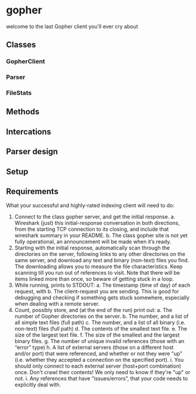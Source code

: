 # gopher
welcome to the last Gopher client you'll ever cry about 

## Classes

### GopherClient

### Parser

### FileStats

## Methods

## Intercations

## Parser design

## Setup



## Requirements
What your successful and highly-rated indexing client will need to do:
1. Connect to the class gopher server, and get the initial response.
a. Wireshark (just) this initial-response conversation in both directions, from the starting TCP
connection to its closing, and include that wireshark summary in your README.
b. The class gopher site is not yet fully operational, an announcement will be made when it’s ready.
2. Starting with the initial response, automatically scan through the directories on the server, following links
to any other directories on the same server, and download any text and binary (non-text) files you find.
The downloading allows you to measure the file characteristics. Keep scanning till you run out of
references to visit. Note that there will be items linked more than once, so beware of getting stuck in a
loop.
3. While running, prints to STDOUT:
a. The timestamp (time of day) of each request, with
b. The client-request you are sending. This is good for debugging and checking if something gets
stuck somewhere, especially when dealing with a remote server.
4. Count, possibly store, and (at the end of the run) print out:
a. The number of Gopher directories on the server.
b. The number, and a list of all simple text files (full path)
c. The number, and a list of all binary (i.e. non-text) files (full path)
d. The contents of the smallest text file.
e. The size of the largest text file.
f. The size of the smallest and the largest binary files.
g. The number of unique invalid references (those with an “error” type)
h. A list of external servers (those on a different host and/or port) that were referenced, and
whether or not they were "up" (i.e. whether they accepted a connection on the specified port).
i. You should only connect to each external server (host+port combination) once. Don't
crawl their contents! We only need to know if they're "up" or not.
i. Any references that have “issues/errors”, that your code needs to explicitly deal with.
